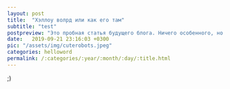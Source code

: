 ```yaml
---
layout: post
title:  "Хэллоу волрд или как его там"
subtitle: "test"
postpreview: "Это пробная статья будущего блога. Ничего особенного, но в будущем обещаю постить сюда ништяки. "
date:   2019-09-21 23:16:03 +0300
pic: "/assets/img/cuterobots.jpeg"
categories: helloword
permalink: /:categories/:year/:month/:day/:title.html
---
```

;)